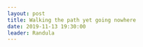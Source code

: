 ```yaml
---
layout: post
title: Walking the path yet going nowhere
date: 2019-11-13 19:30:00
leader: Randula 
---
```

